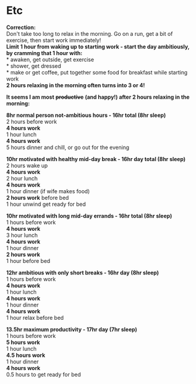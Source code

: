 # Etc

**Correction:**  
Don't take too long to relax in the morning. Go on a run, get a bit of exercise, then start work immediately!  
**Limit** **1 hour from waking up to starting work - start the day ambitiously, by cramming that 1 hour with:**  
\* awaken, get outside, get exercise  
\* shower, get dressed  
\* make or get coffee, put together some food for breakfast while starting work  
**2 hours relaxing in the morning often turns into 3 or 4!**



**It seems I am most** ~~**productive**~~ **\(and happy!\) after 2 hours relaxing in the morning:**

**8hr normal person not-ambitious hours - 16hr total \(8hr sleep\)**  
2 hours before work  
**4 hours work**  
1 hour lunch  
**4 hours work**  
5 hours dinner and chill, or go out for the evening

**10hr motivated with healthy mid-day break - 16hr day total \(8hr sleep\)**  
2 hours wake up  
**4 hours work**  
2 hour lunch  
**4 hours work**  
1 hour dinner \(if wife makes food\)  
**2 hours work** before bed  
1 hour unwind get ready for bed

**10hr motivated with long mid-day errands - 16hr total \(8hr sleep\)**  
1 hours before work  
**4 hours work**  
3 hour lunch  
**4 hours work**  
1 hour dinner  
**2 hours work**  
1 hour before bed

**12hr ambitious with only short breaks - 16hr day \(8hr sleep\)**  
1 hours before work  
**4 hours work**  
1 hour lunch  
**4 hours work**  
1 hour dinner  
**4 hours work**  
1 hour relax before bed

**13.5hr maximum productivity - 17hr day \(7hr sleep\)**  
1 hours before work  
**5 hours work**  
1 hour lunch  
**4.5 hours work**  
1 hour dinner  
**4 hours work**  
0.5 hours to get ready for bed

